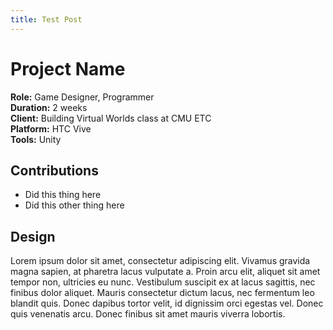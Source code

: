 ```yaml
---
title: Test Post
---
```





Project Name
============
**Role:** Game Designer, Programmer  
**Duration:** 2 weeks  
**Client:** Building Virtual Worlds class at CMU ETC  
**Platform:** HTC Vive  
**Tools:** Unity 

Contributions
-------------
+ Did this thing here
+ Did this other thing here

Design
------

Lorem ipsum dolor sit amet, consectetur adipiscing elit. Vivamus gravida magna sapien, at pharetra lacus vulputate a. Proin arcu elit, aliquet sit amet tempor non, ultricies eu nunc. Vestibulum suscipit ex at lacus sagittis, nec finibus dolor aliquet. Mauris consectetur dictum lacus, nec fermentum leo blandit quis. Donec dapibus tortor velit, id dignissim orci egestas vel. Donec quis venenatis arcu. Donec finibus sit amet mauris viverra lobortis.
